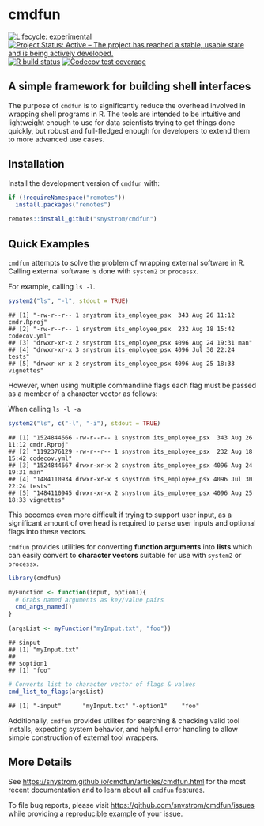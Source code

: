 cmdfun
================

<!-- badges: start -->

[![Lifecycle:
experimental](https://img.shields.io/badge/lifecycle-experimental-orange.svg)](https://www.tidyverse.org/lifecycle/#experimental)
[![Project Status: Active – The project has reached a stable, usable
state and is being actively
developed.](https://www.repostatus.org/badges/latest/active.svg)](https://www.repostatus.org/#active)
[![R build
status](https://github.com/snystrom/cmdfun/workflows/R-CMD-check/badge.svg)](https://github.com/snystrom/cmdfun/actions)
[![Codecov test
coverage](https://codecov.io/gh/snystrom/cmdfun/branch/master/graph/badge.svg)](https://codecov.io/gh/snystrom/cmdfun?branch=master)
<!-- badges: end -->

## A simple framework for building shell interfaces

The purpose of `cmdfun` is to significantly reduce the overhead involved
in wrapping shell programs in R. The tools are intended to be intuitive
and lightweight enough to use for data scientists trying to get things
done quickly, but robust and full-fledged enough for developers to
extend them to more advanced use cases.

## Installation

Install the development version of `cmdfun` with:

``` r
if (!requireNamespace("remotes"))
  install.packages("remotes")

remotes::install_github("snystrom/cmdfun")
```

## Quick Examples

`cmdfun` attempts to solve the problem of wrapping external software in
R. Calling external software is done with `system2` or `processx`.

For example, calling `ls
    -l`.

``` r
system2("ls", "-l", stdout = TRUE)
```

    ## [1] "-rw-r--r-- 1 snystrom its_employee_psx  343 Aug 26 11:12 cmdr.Rproj" 
    ## [2] "-rw-r--r-- 1 snystrom its_employee_psx  232 Aug 18 15:42 codecov.yml"
    ## [3] "drwxr-xr-x 2 snystrom its_employee_psx 4096 Aug 24 19:31 man"        
    ## [4] "drwxr-xr-x 3 snystrom its_employee_psx 4096 Jul 30 22:24 tests"      
    ## [5] "drwxr-xr-x 2 snystrom its_employee_psx 4096 Aug 25 18:33 vignettes"

However, when using multiple commandline flags each flag must be passed
as a member of a character vector as follows:

When calling `ls -l
    -a`

``` r
system2("ls", c("-l", "-i"), stdout = TRUE)
```

    ## [1] "1524844666 -rw-r--r-- 1 snystrom its_employee_psx  343 Aug 26 11:12 cmdr.Rproj" 
    ## [2] "1192376129 -rw-r--r-- 1 snystrom its_employee_psx  232 Aug 18 15:42 codecov.yml"
    ## [3] "1524844667 drwxr-xr-x 2 snystrom its_employee_psx 4096 Aug 24 19:31 man"        
    ## [4] "1484110934 drwxr-xr-x 3 snystrom its_employee_psx 4096 Jul 30 22:24 tests"      
    ## [5] "1484110945 drwxr-xr-x 2 snystrom its_employee_psx 4096 Aug 25 18:33 vignettes"

This becomes even more difficult if trying to support user input, as a
significant amount of overhead is required to parse user inputs and
optional flags into these vectors.

`cmdfun` provides utilities for converting **function arguments** into
**lists** which can easily convert to **character vectors** suitable for
use with `system2` or `processx`.

``` r
library(cmdfun)

myFunction <- function(input, option1){
  # Grabs named arguments as key/value pairs
  cmd_args_named()
}

(argsList <- myFunction("myInput.txt", "foo"))
```

    ## $input
    ## [1] "myInput.txt"
    ## 
    ## $option1
    ## [1] "foo"

``` r
# Converts list to character vector of flags & values
cmd_list_to_flags(argsList)
```

    ## [1] "-input"      "myInput.txt" "-option1"    "foo"

Additionally, `cmdfun` provides utilites for searching & checking valid
tool installs, expecting system behavior, and helpful error handling to
allow simple construction of external tool wrappers.

## More Details

See <https://snystrom.github.io/cmdfun/articles/cmdfun.html> for the
most recent documentation and to learn about all `cmdfun` features.

To file bug reports, please visit
<https://github.com/snystrom/cmdfun/issues> while providing a
[reproducible example](https://reprex.tidyverse.org/) of your issue.
